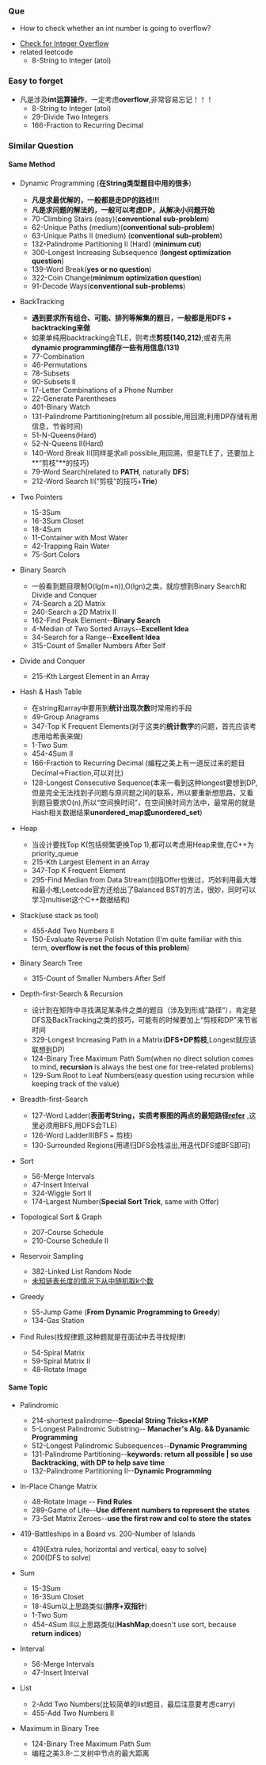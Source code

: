 ### Que
+ How to check whether an int number is going to overflow? 
* [Check for Integer Overflow](http://www.geeksforgeeks.org/check-for-integer-overflow/)
* related leetcode
   + 8-String to Integer (atoi)
### Easy to forget

+ 凡是涉及**int运算操作**，一定考虑**overflow**,非常容易忘记！！！
  + 8-String to Integer (atoi)
  + 29-Divide Two Integers
  + 166-Fraction to Recurring Decimal


### Similar Question

#### Same Method

+ Dynamic Programming (**在String类型题目中用的很多**)
  + **凡是求最优解的，一般都是走DP的路线!!!**
  + **凡是求问题的解法的，一般可以考虑DP，从解决小问题开始**
  + 70-Climbing Stairs (easy)(**conventional sub-problem**)
  + 62-Unique Paths (medium)(**conventional sub-problem**)
  + 63-Unique Paths II (medium) (**conventional sub-problem**)
  + 132-Palindrome Partitioning II (Hard) (**minimum cut**)
  + 300-Longest Increasing Subsequence (**longest optimization question**)
  + 139-Word Break(**yes or no question**)
  + 322-Coin Change(**minimum optimization question**)
  + 91-Decode Ways(**conventional sub-problems**)
+ BackTracking
  + **遇到要求所有组合、可能、排列等解集的题目，一般都是用DFS + backtracking来做**
  + 如果单纯用backtracking会TLE，则考虑**剪枝(140,212)**;或者先用**dynamic programming储存一些有用信息(131)**
  + 77-Combination
  + 46-Permutations
  + 78-Subsets
  + 90-Subsets II
  + 17-Letter Combinations of a Phone Number
  + 22-Generate Parentheses
  + 401-Binary Watch
  + 131-Palindrome Partitioning(return all possible,用回溯;利用DP存储有用信息，节省时间)
  + 51-N-Queens(Hard)
  + 52-N-Queens II(Hard)
  + 140-Word Break II(同样是求all possible,用回溯，但是TLE了，还要加上**“剪枝"**的技巧) 
  + 79-Word Search(related to **PATH**, naturally **DFS**)
  + 212-Word Search II(“剪枝”的技巧+**Trie**)


+ Two Pointers

  + 15-3Sum
  + 16-3Sum Closet
  + 18-4Sum
  + 11-Container with Most Water
  + 42-Trapping Rain Water
  + 75-Sort Colors


+ Binary Search
  + 一般看到题目限制O(lg(m+n)),O(lgn)之类，就应想到Binary Search和Divide and Conquer
  + 74-Search a 2D Matrix 
  + 240-Search a 2D Matrix II
  + 162-Find Peak Element--**Binary Search**
  + 4-Median of Two Sorted Arrays--**Excellent Idea**
  + 34-Search for a Range--**Excellent Idea**
  + 315-Count of Smaller Numbers After Self
+ Divide and Conquer
  + 215-Kth Largest Element in an Array
+ Hash & Hash Table
  + 在string和array中要用到**统计出现次数**时常用的手段
  + 49-Group Anagrams
  + 347-Top K Frequent Elements(对于这类的**统计数字**的问题，首先应该考虑用哈希表来做)
  + 1-Two Sum
  + 454-4Sum II
  + 166-Fraction to Recurring Decimal (编程之美上有一道反过来的题目Decimal->Fraction,可以对比)
  + 128-Longest Consecutive Sequence(本来一看到这种longest要想到DP,但是完全无法找到子问题与原问题之间的联系，所以要重新想思路，又看到题目要求O(n),所以“空间换时间”，在空间换时间方法中，最常用的就是Hash相关数据结果**unordered_map或unordered_set**)
+ Heap
  + 当设计要找Top K(包括频繁更换Top 1),都可以考虑用Heap来做,在C++为priority_queue
  + 215-Kth Largest Element in an Array
  + 347-Top K Frequent Element
  + 295-Find Median from Data Stream(剑指Offer也做过，巧妙利用最大堆和最小堆;Leetcode官方还给出了Balanced BST的方法，很妙，同时可以学习multiset这个C++数据结构)
+ Stack(use stack as tool)
  + 455-Add Two Numbers II
  + 150-Evaluate Reverse Polish Notation (I'm quite familiar with this term, **overflow is not the focus of this problem**)
+ Binary Search Tree
  + 315-Count of Smaller Numbers After Self
+ Depth-first-Search & Recursion
  + 设计到在矩阵中寻找满足某条件之类的题目（涉及到形成”路径“），肯定是DFS及BackTracking之类的技巧，可能有的时候要加上“剪枝和DP"来节省时间
  + 329-Longest Increasing Path in a Matrix(**DFS+DP剪枝**,Longest就应该联想到DP)
  + 124-Binary Tree Maximum Path Sum(when no direct solution comes to mind, **recursion** is always the best one for tree-related problems)
  + 129-Sum Root to Leaf Numbers(easy question using recursion while keeping track of the value)
+ Breadth-first-Search
  + 127-Word Ladder(**表面考String，实质考察图的两点的最短路径[refer](http://bangbingsyb.blogspot.com/2014/11/leetcode-word-ladder-i-ii.html)**  ,这里必须用BFS,用DFS会TLE)
  + 126-Word LadderII(BFS + 剪枝)
  + 130-Surrounded Regions(用递归DFS会栈溢出,用迭代DFS或BFS即可)
+ Sort 
  - 56-Merge Intervals
  - 47-Insert Interval
  - 324-Wiggle Sort II
  - 174-Largest Number(**Special Sort Trick**, same with Offer)
+ Topological Sort & Graph
  - 207-Course Schedule
  - 210-Course Schedule II
+ Reservoir Sampling
  - 382-Linked List Random Node
  - [未知链表长度的情况下从中随机取k个数](http://www.cnblogs.com/longdouhzt/archive/2012/02/28/2371480.html)
+ Greedy
  - 55-Jump Game (**From Dynamic Programming to Greedy**)
  - 134-Gas Station
+ Find Rules(找规律题,这种题就是在面试中去寻找规律)
  + 54-Spiral Matrix
  + 59-Spiral Matrix II
  + 48-Rotate Image


#### Same Topic

+ Palindromic
  + 214-shortest palindrome--**Special String Tricks+KMP**
  + 5-Longest Palindromic Substring-- **Manacher's Alg. && Dyanamic Programming**
  + 512-Longest Palindromic Subsequences--**Dynamic Programming**
  + 131-Palindrome Partitioning--**keywords: return all possible | so use Backtracking, with DP to help save time**
  + 132-Palindrome Partitioning II--**Dynamic Programming**


+ In-Place Change Matrix

  + 48-Rotate Image -- **Find Rules**
  + 289-Game of Life--**Use different numbers to represent the states**
  + 73-Set Matrix Zeroes--**use the first row and col to store the states**
+ 419-Battleships in a Board vs. 200-Number of Islands
  - 419(Extra rules, horizontal and vertical, easy to solve)
  - 200(DFS to solve)
+ Sum
  + 15-3Sum
  + 16-3Sum Closet
  + 18-4Sum以上思路类似(**排序+双指针**)
  + 1-Two Sum
  + 454-4Sum II以上思路类似(**HashMap**;doesn't use sort, because **return indices**)
+ Interval
  + 56-Merge Intervals
  + 47-Insert Interval
+ List
  + 2-Add Two Numbers(比较简单的list题目，最后注意要考虑carry)
  + 455-Add Two Numbers II
+ Maximum in Binary Tree
  + 124-Binary Tree Maximum Path Sum
  + 编程之美3.8-二叉树中节点的最大距离

